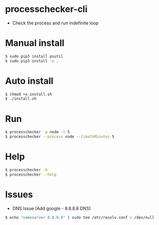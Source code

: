 # processchecker-cli

* Check the process and run indefinite loop

# Manual install

```bash
$ sudo pip3 install psutil
$ sudo pip3 install -e .
```

# Auto install

```bash
$ chmod +x install.sh
$ ./install.sh
```

# Run

```bash
$ processchecker -p node -t 5
$ processchecker --process node --timeInMinutes 5
```

# Help

```bash
$ processchecker -h
$ processchecker --help
```

# Issues

* DNS Issue (Add google - 8.8.8.8 DNS)

```bash
$ echo "nameserver 8.8.8.8" | sudo tee /etc/resolv.conf > /dev/null
```